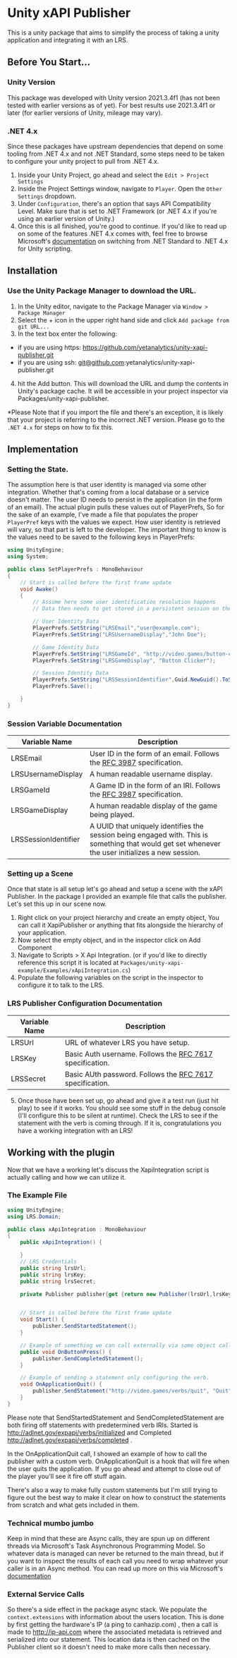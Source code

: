 # Unity xAPI Publisher

This is a unity package that aims to simplify the process of taking a unity application and integrating it with an LRS.

## Before You Start...


### Unity Version

This package was developed with Unity version 2021.3.4f1 (has not been tested with earlier versions as of yet). For best results use 2021.3.4f1 or later (for earlier versions of Unity, mileage may vary).

### .NET 4.x

Since these packages have upstream dependencies that depend on some tooling from .NET 4.x and not .NET Standard, some steps need to be taken to configure your unity project to pull from .NET 4.x.
1. Inside your Unity Project, go ahead and select the `Edit > Project Settings`
2. Inside the Project Settings window, navigate to `Player`. Open the `Other Settings` dropdown.
3. Under `Configuration`, there's an option that says API Compatibility Level. Make sure that is set to .NET Framework (or .NET 4.x if you're using an earlier version of Unity.)
4. Once this is all finished, you're good to continue. If you'd like to read up on some of the features .NET 4.x comes with, feel free to browse Microsoft's [documentation](https://docs.microsoft.com/en-us/visualstudio/gamedev/unity/unity-scripting-upgrade) on switching from .NET Standard to .NET 4.x for Unity scripting.


## Installation

### Use the Unity Package Manager to download the URL.

1. In the Unity editor, navigate to the Package Manager via `Window > Package Manager`
2. Select the + icon in the upper right hand side and click `Add package from git URL...`
3. In the text box enter the following:
 - if you are using https: https://github.com/yetanalytics/unity-xapi-publisher.git
 - if you are using ssh: git@github.com:yetanalytics/unity-xapi-publisher.git
4. hit the Add button. This will download the URL and dump the contents in Unity's package cache. It will be accessible in your project inspector via Packages/unity-xapi-publisher.

*Please Note that if you import the file and there's an exception, it is likely that your project is referring to the incorrect .NET version. Please go to the `.NET 4.x` for steps on how to fix this.

## Implementation

### Setting the State.

The assumption here is that user identity is managed via some other integration. Whether that's coming from a local database or a service doesn't matter. The user ID needs to persist in the application (in the form of an email). The actual plugin pulls these values out of PlayerPrefs, So for the sake of an example, I've made a file that populates the proper `PlayerPref` keys with the values we expect. How user identity is retrieved will vary, so that part is left to the developer. The important thing to know is the values need to be saved to the following keys in PlayerPrefs:

```csharp
using UnityEngine;
using System;

public class SetPlayerPrefs : MonoBehaviour
{
    // Start is called before the first frame update
    void Awake()
    {
        // Assume here some user identification resolution happens
        // Data then needs to get stored in a persistent session on the client side, i.e. PlayerPrefs

        // User Identity Data
        PlayerPrefs.SetString("LRSEmail","user@example.com");
        PlayerPrefs.SetString("LRSUsernameDisplay","John Doe");

        // Game Identity Data
        PlayerPrefs.SetString("LRSGameId", "http://video.games/button-clicker");
        PlayerPrefs.SetString("LRSGameDisplay", "Button Clicker");

        // Session Identity Data
        PlayerPrefs.SetString("LRSSessionIdentifier",Guid.NewGuid().ToString());
        PlayerPrefs.Save();

    }
}
```
### Session Variable Documentation

|Variable Name | Description |
| -----------  | ----------- |
|LRSEmail      | User ID in the form of an email. Follows the [RFC 3987](https://datatracker.ietf.org/doc/html/rfc3987) specification.|
|LRSUsernameDisplay | A human readable username display.|
|LRSGameId | A Game ID in the form of an IRI. Follows the [RFC 3987](https://datatracker.ietf.org/doc/html/rfc3987) specification.|
|LRSGameDisplay| A human readable display of the game being played.|
|LRSSessionIdentifier| A UUID that uniquely identifies the session being engaged with. This is something that would get set whenever the user initializes a new session.|

### Setting up a Scene

Once that state is all setup let's go ahead and setup a scene with the xAPI Publisher. In the package I provided an example file that calls the publisher. Let's set this up in our scene now.

1. Right click on your project hierarchy and create an empty object, You can call it XapiPublisher or anything that fits alongside the hierarchy of your application.
2. Now select the empty object, and in the inspector click on Add Component
3. Navigate to Scripts > X Api Integration. (or if you'd like to directly reference this script it is located at `Packages/unity-xapi-example/Examples/xApiIntegration.cs`)
4. Populate the following variables on the script in the inspector to configure it to talk to the LRS.

### LRS Publisher Configuration Documentation

|Variable Name | Description |
| -----------  | ----------- |
|LRSUrl        | URL of whatever LRS you have setup. |
|LRSKey        | Basic Auth username. Follows the [RFC 7617](https://datatracker.ietf.org/doc/html/rfc7617) specification.|
|LRSSecret     | Basic AUth password. Follows the [RFC 7617](https://datatracker.ietf.org/doc/html/rfc7617) specification.|

5. Once those have been set up, go ahead and give it a test run (just hit play) to see if it works. You should see some stuff in the debug console (I'll configure this to be silent at runtime). Check the LRS to see if the statement with the verb is coming through. If it is, congratulations you have a working integration with an LRS!

## Working with the plugin

Now that we have a working let's discuss the XapiIntegration script is actually calling and how we can utilize it.

### The Example File

```csharp
using UnityEngine;
using LRS.Domain;

public class xApiIntegration : MonoBehaviour
{
    public xApiIntegration() {

    }
    // LRS Credentials
    public string lrsUrl;
    public string lrsKey;
    public string lrsSecret;

    private Publisher publisher{get {return new Publisher(lrsUrl,lrsKey,lrsSecret);}}


    // Start is called before the first frame update
    void Start() {
        publisher.SendStartedStatement();
    }

    // Example of something we can call externally via some object callback (Like a GUI button)
    public void OnButtonPress() {
        publisher.SendCompletedStatement();
    }

    // Example of sending a statement only configuring the verb.
    void OnApplicationQuit() {
        publisher.SendStatement("http://video.games/verbs/quit", "Quit");
    }
}
```

Please note that SendStartedStatement and SendCompletedStatement are both firing off statements with predetermined verb IRIs. Started is http://adlnet.gov/expapi/verbs/initialized and Completed http://adlnet.gov/expapi/verbs/completed .

In the OnApplicationQuit call, I showed an example of how to call the publisher with a custom verb. OnApplicationQuit is a hook that will fire when the user quits the application. If you go ahead and attempt to close out of the player you'll see it fire off stuff again.

There's also a way to make fully custom statements but I'm still trying to figure out the best way to make it clear on how to construct the statements from scratch and what gets included in them.


### Technical mumbo jumbo

Keep in mind that these are Async calls, they are spun up on different threads via Microsoft's Task Asynchronous Programming Model. So whatever data is managed can never be returned to the main thread, but if you want to inspect the results of each call you need to wrap whatever your caller is in an Async method. You can read up more on this via Microsoft's [documentation](https://docs.microsoft.com/en-us/dotnet/csharp/programming-guide/concepts/async/)

### External Service Calls

So there's a side effect in the package async stack. We populate the `context.extensions` with information about the users location. This is done by first getting the hardware's IP (a ping to canhazip.com) , then a call is made to http://ip-api.com where the associated metadata is retrieved and serialized into our statement. This location data is then cached on the Publisher client so it doesn't need to make more calls then necessary.
